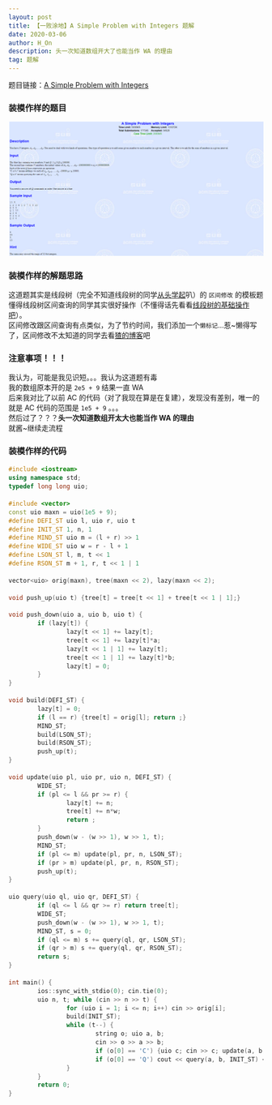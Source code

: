```yaml
---
layout: post
title: 【一败涂地】A Simple Problem with Integers 题解
date: 2020-03-06
author: H_On
description: 头一次知道数组开大了也能当作 WA 的理由
tag: 题解
---
```


题目链接：[A Simple Problem with Integers](http://poj.org/problem?id=3468)

### 装模作样的题目
![题目](/images/20200306/lj.png)

### 装模作样的解题思路
这道题其实是线段树（完全不知道线段树的同学[从头学起](http://blog.zinchon.cn/2019/09/SegmentTree/)叭）的 `区间修改` 的模板题<br>
懂得线段树区间查询的同学其实很好操作（不懂得话先看看[线段树的基础操作吧](http://blog.zinchon.cn/2019/09/SegmentTree2/)）。<br>
区间修改跟区间查询有点类似，为了节约时间，我们添加一个`懒标记`...惹~懒得写了，区间修改不太知道的同学去看[猹的博客](http://blog.zinchon.cn/2019/09/SegmentTree2/#%E7%A8%8D%E9%9A%BE%E4%B8%80%E7%82%B9%E7%9A%84%E5%9F%BA%E7%A1%80%E6%93%8D%E4%BD%9C)吧

### 注意事项！！！
我认为，可能是我见识短。。。我认为这道题有毒<br>
我的数组原本开的是 `2e5 + 9` 结果一直 WA<br>
后来我对比了以前 AC 的代码（对了我现在算是在复建），发现没有差别，唯一的就是 AC 代码的范围是 `1e5 + 9` 。。。<br>
然后过了？？？**头一次知道数组开太大也能当作 WA 的理由**<br>
就酱~继续走流程

### 装模作样的代码
```c++
#include <iostream>
using namespace std;
typedef long long uio;

#include <vector>
const uio maxn = uio(1e5 + 9);
#define DEFI_ST uio l, uio r, uio t
#define INIT_ST 1, n, 1
#define MIND_ST uio m = (l + r) >> 1
#define WIDE_ST uio w = r - l + 1
#define LSON_ST l, m, t << 1
#define RSON_ST m + 1, r, t << 1 | 1

vector<uio> orig(maxn), tree(maxn << 2), lazy(maxn << 2);

void push_up(uio t) {tree[t] = tree[t << 1] + tree[t << 1 | 1];}

void push_down(uio a, uio b, uio t) {
        if (lazy[t]) {
                lazy[t << 1] += lazy[t];
                tree[t << 1] += lazy[t]*a;
                lazy[t << 1 | 1] += lazy[t];
                tree[t << 1 | 1] += lazy[t]*b;
                lazy[t] = 0;
        }
}

void build(DEFI_ST) {
        lazy[t] = 0;
        if (l == r) {tree[t] = orig[l]; return ;}
        MIND_ST;
        build(LSON_ST);
        build(RSON_ST);
        push_up(t);
}

void update(uio pl, uio pr, uio n, DEFI_ST) {
        WIDE_ST;
        if (pl <= l && pr >= r) {
                lazy[t] += n;
                tree[t] += n*w;
                return ;
        }
        push_down(w - (w >> 1), w >> 1, t);
        MIND_ST;
        if (pl <= m) update(pl, pr, n, LSON_ST);
        if (pr > m) update(pl, pr, n, RSON_ST);
        push_up(t);
}

uio query(uio ql, uio qr, DEFI_ST) {
        if (ql <= l && qr >= r) return tree[t];
        WIDE_ST;
        push_down(w - (w >> 1), w >> 1, t);
        MIND_ST, s = 0;
        if (ql <= m) s += query(ql, qr, LSON_ST);
        if (qr > m) s += query(ql, qr, RSON_ST);
        return s;
}

int main() {
        ios::sync_with_stdio(0); cin.tie(0);
        uio n, t; while (cin >> n >> t) {
                for (uio i = 1; i <= n; i++) cin >> orig[i];
                build(INIT_ST);
                while (t--) {
                        string o; uio a, b;
                        cin >> o >> a >> b;
                        if (o[0] == 'C') {uio c; cin >> c; update(a, b, c, INIT_ST);}
                        if (o[0] == 'Q') cout << query(a, b, INIT_ST) << endl;
                }
        }
        return 0;
}
```
